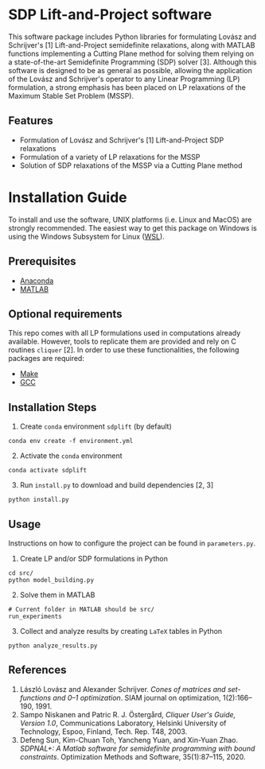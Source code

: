 # SDP Lift-and-Project software
This software package includes Python libraries for formulating Lov&aacute;sz and Schrijver's [1] Lift-and-Project semidefinite relaxations, along with MATLAB functions implementing a Cutting Plane method for solving them relying on a state-of-the-art Semidefinite Programming (SDP) solver [3]. Although this software is designed to be as general as possible, allowing the application of the Lov&aacute;sz and Schrijver's operator to any Linear Programming (LP) formulation, a strong emphasis has been placed on LP relaxations of the Maximum Stable Set Problem (MSSP).


## Features
 * Formulation of Lov&aacute;sz and Schrijver's [1] Lift-and-Project SDP relaxations
 * Formulation of a variety of LP relaxations for the MSSP
 * Solution of SDP relaxations of the MSSP via a Cutting Plane method


# Installation Guide
To install and use the software, UNIX platforms (i.e. Linux and MacOS) are strongly recommended. The easiest way to get this package on Windows is using the Windows Subsystem for Linux ([WSL](https://learn.microsoft.com/en-us/windows/wsl/install)).


## Prerequisites
- [Anaconda](https://www.anaconda.com)
- [MATLAB](https://matlab.mathworks.com)


## Optional requirements
This repo comes with all LP formulations used in computations already available. However, tools to replicate them are provided and rely on C routines `cliquer` [2]. In order to use these functionalities, the following packages are required:
- [Make](https://www.gnu.org/software/make/)
- [GCC](https://gcc.gnu.org)


## Installation Steps
1. Create `conda` environment `sdplift` (by default)
```
conda env create -f environment.yml
```
2. Activate the `conda` environment
```
conda activate sdplift
```
3. Run `install.py` to download and build dependencies [2, 3]
```
python install.py
```


## Usage
Instructions on how to configure the project can be found in `parameters.py`.
1. Create LP and/or SDP formulations in Python
```
cd src/
python model_building.py
```
2. Solve them in MATLAB
```
# Current folder in MATLAB should be src/
run_experiments
```
3. Collect and analyze results by creating `LaTeX` tables in Python
```
python analyze_results.py
```


## References
 1. L&aacute;szl&oacute; Lov&aacute;sz and Alexander Schrijver. *Cones of matrices and set-functions and 0–1 optimization*. SIAM journal on optimization, 1(2):166–190, 1991.
 2. Sampo Niskanen and Patric R. J. Östergård, *Cliquer User's Guide, Version 1.0*, Communications Laboratory, Helsinki University of Technology, Espoo, Finland, Tech. Rep. T48, 2003.
 3. Defeng Sun, Kim-Chuan Toh, Yancheng Yuan, and Xin-Yuan Zhao. *SDPNAL+: A Matlab software for semidefinite programming with bound constraints*. Optimization Methods and Software, 35(1):87–115, 2020.
